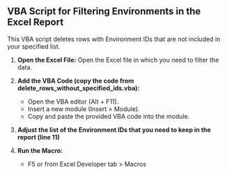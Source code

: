 ## VBA Script for Filtering Environments in the Excel Report

This VBA script deletes rows with Environment IDs that are not included in your specified list.

1. **Open the Excel File:**
   Open the Excel file in which you need to filter the data.

2. **Add the VBA Code (copy the code from delete_rows_without_specified_ids.vba):**
   - Open the VBA editor (Alt + F11).
   - Insert a new module (Insert > Module).
   - Copy and paste the provided VBA code into the module.
  
3. **Adjust the list of the Environment IDs that you need to keep in the report (line 11)**
  
4. **Run the Macro:**
   - F5 or from Excel Developer tab > Macros
